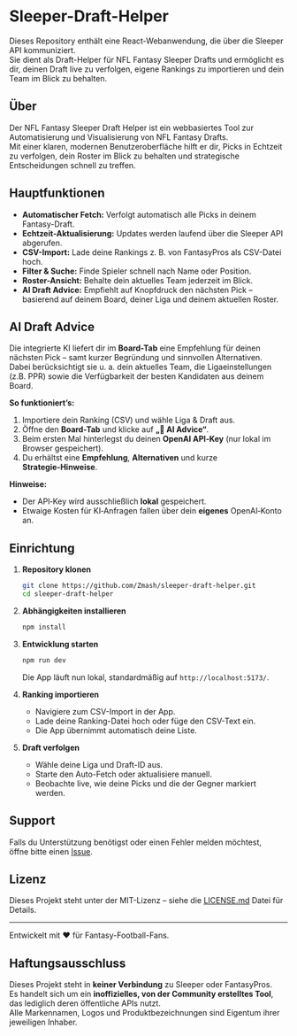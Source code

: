 # Sleeper-Draft-Helper

Dieses Repository enthält eine React-Webanwendung, die über die Sleeper API kommuniziert.  
Sie dient als Draft-Helper für NFL Fantasy Sleeper Drafts und ermöglicht es dir, deinen Draft live zu verfolgen, eigene Rankings zu importieren und dein Team im Blick zu behalten.

## Über

Der NFL Fantasy Sleeper Draft Helper ist ein webbasiertes Tool zur Automatisierung und Visualisierung von NFL Fantasy Drafts.  
Mit einer klaren, modernen Benutzeroberfläche hilft er dir, Picks in Echtzeit zu verfolgen, dein Roster im Blick zu behalten und strategische Entscheidungen schnell zu treffen.

## Hauptfunktionen

- **Automatischer Fetch:** Verfolgt automatisch alle Picks in deinem Fantasy-Draft.
- **Echtzeit-Aktualisierung:** Updates werden laufend über die Sleeper API abgerufen.
- **CSV-Import:** Lade deine Rankings z. B. von FantasyPros als CSV-Datei hoch.
- **Filter & Suche:** Finde Spieler schnell nach Name oder Position.
- **Roster-Ansicht:** Behalte dein aktuelles Team jederzeit im Blick.
- **AI Draft Advice:** Empfiehlt auf Knopfdruck den nächsten Pick – basierend auf deinem Board, deiner Liga und deinem aktuellen Roster.

## AI Draft Advice

Die integrierte KI liefert dir im **Board-Tab** eine Empfehlung für deinen nächsten Pick – samt kurzer Begründung und sinnvollen Alternativen.  
Dabei berücksichtigt sie u. a. dein aktuelles Team, die Ligaeinstellungen (z.B. PPR) sowie die Verfügbarkeit der besten Kandidaten aus deinem Board.

**So funktioniert’s:**  
1. Importiere dein Ranking (CSV) und wähle Liga & Draft aus.  
2. Öffne den **Board-Tab** und klicke auf **„🤖 AI Advice“**.  
3. Beim ersten Mal hinterlegst du deinen **OpenAI API‑Key** (nur lokal im Browser gespeichert).  
4. Du erhältst eine **Empfehlung**, **Alternativen** und kurze **Strategie‑Hinweise**.

**Hinweise:**  
- Der API‑Key wird ausschließlich **lokal** gespeichert.  
- Etwaige Kosten für KI‑Anfragen fallen über dein **eigenes** OpenAI‑Konto an.  

## Einrichtung

1. **Repository klonen**  
   ```bash
   git clone https://github.com/Zmash/sleeper-draft-helper.git
   cd sleeper-draft-helper
   ```

2. **Abhängigkeiten installieren**  
   ```bash
   npm install
   ```

3. **Entwicklung starten**  
   ```bash
   npm run dev
   ```
   Die App läuft nun lokal, standardmäßig auf `http://localhost:5173/`.

4. **Ranking importieren**  
   - Navigiere zum CSV-Import in der App.  
   - Lade deine Ranking-Datei hoch oder füge den CSV-Text ein.  
   - Die App übernimmt automatisch deine Liste.

5. **Draft verfolgen**  
   - Wähle deine Liga und Draft-ID aus.  
   - Starte den Auto-Fetch oder aktualisiere manuell.  
   - Beobachte live, wie deine Picks und die der Gegner markiert werden.

## Support

Falls du Unterstützung benötigst oder einen Fehler melden möchtest,  
öffne bitte einen [Issue](https://github.com/Zmash/sleeper-draft-helper/issues).

## Lizenz

Dieses Projekt steht unter der MIT-Lizenz – siehe die [LICENSE.md](LICENSE.md) Datei für Details.

---

Entwickelt mit ❤️ für Fantasy-Football-Fans.

## Haftungsausschluss

Dieses Projekt steht in **keiner Verbindung** zu Sleeper oder FantasyPros.  
Es handelt sich um ein **inoffizielles, von der Community erstelltes Tool**, das lediglich deren öffentliche APIs nutzt.  
Alle Markennamen, Logos und Produktbezeichnungen sind Eigentum ihrer jeweiligen Inhaber.
